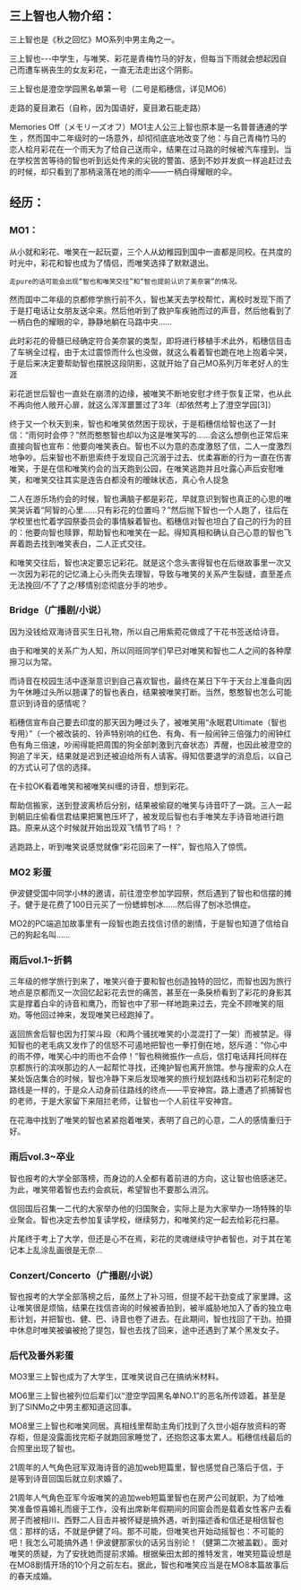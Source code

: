 ## 三上智也人物介绍：

三上智也是《秋之回忆》MO系列中男主角之一。

三上智也---中学生，与唯笑、彩花是青梅竹马的好友，但每当下雨就会想起因自己而遭车祸丧生的女友彩花，一直无法走出这个阴影。

三上智也是澄空学园黑名单第一号（二号是稻穗信，详见MO6）

走路的夏目漱石（自称，因为国语好，夏目漱石能走路）

Memories Off（メモリーズオフ）MO1主人公三上智也原本是一名普普通通的学生 ，然而国中二年级时的一场意外，却彻彻底底地改变了他：与自己青梅竹马的恋人桧月彩花在一个雨天为了给自己送雨伞，结果在过马路的时候被汽车撞到。当在学校苦苦等待的智也听到远处传来的尖锐的警笛、感到不妙并发疯一样追赶过去的时候，却只看到了那柄滚落在地的雨伞——一柄白得耀眼的伞。

## 经历：

### MO1：

从小就和彩花、唯笑在一起玩耍，三个人从幼稚园到国中一直都是同校。在共度的时光中，彩花和智也成为了情侣，而唯笑选择了默默退出。

    走pure的话可能会出现“智也和唯笑交往”和“智也提前认识了美奈裳”的情况。

然而国中二年级的京都修学旅行前不久，智也某天去学校帮忙，离校时发现下雨了于是打电话让女朋友送伞来。然后他听到了救护车疾驰而过的声音，然后他看到了一柄白色的耀眼的伞，静静地躺在马路中央……

此时彩花的骨髓已经确定符合美奈裳的类型，即将进行移植手术此外，稻穗信目击了车祸全过程，由于太过震惊而什么也没做，就这么看着智也跪在地上抱着伞哭，于是后来决定要帮助智也摆脱这段阴影，这就开始了自己MO系列万年老好人的生涯

彩花逝世后智也一直处在崩溃的边缘，被唯笑不断地安慰才终于恢复正常，也从此不再向他人敞开心扉，就这么浑浑噩噩过了3年（却依然考上了澄空学园[3]）

终于又一个秋天到来，智也和唯笑依然困于现状，于是稻穗信给智也送了一封信：“雨何时会停？”然而憨憨智也却以为这是唯笑写的……会这么想倒也正常后来直接向智也宣布：他要向唯笑表白。智也不以为意的态度激怒了信，二人一度激烈地争吵。后来智也不断思索终于发现自己沉溺于过去、优柔寡断的行为一直在伤害唯笑，于是在信和唯笑约会的当天跑到公园，在唯笑逃跑并且吐露心声后安慰唯笑，和唯笑交往其实是连告白都没有的暧昧状态，真心令人捉急

二人在游乐场约会的时候，智也满脑子都是彩花，早就意识到智也真正的心思的唯笑哭诉着“阿智的心里……只有彩花的位置吗？”然后抛下智也一个人跑了，往后在学校里也忙着学园祭委员会的事情躲着智也。稻穗信对智也坦白了自己的行为的目的：他要向智也赎罪，帮助智也和唯笑在一起。得知真相和确认自己心意的智也飞奔着跑去找到唯笑表白，二人正式交往。

和唯笑交往后，智也决定要忘记彩花。就是这个念头害得智也在后继故事里一次又一次因为彩花的记忆涌上心头而失去理智，导致与唯笑的关系产生裂缝，直至差点无法挽回/不了了之/移情别恋彻底分手的地步。

### Bridge（广播剧/小说）

因为没钱给双海诗音买生日礼物，所以自己用紫菀花做成了干花书签送给诗音。

由于和唯笑的关系广为人知，所以同班同学们早已对唯笑和智也二人之间的各种摩擦习以为常。

而诗音在校园生活中逐渐意识到自己喜欢智也，最终在某日下午于天台上准备向因为午休睡过头所以翘课了的智也表白，结果被唯笑打断。当然，憨憨智也怎么可能意识到诗音的感情呢？

稻穗信宣布自己要去印度的那天因为睡过头了，被唯笑用“永眠君Ultimate（智也专用）”（一个被改装的、铃声特别响的红色、有角、有一般闹钟三倍强力的闹钟红色有角三倍速，吵闹得能把周围的狗全部刺激到亢奋状态）弄醒，也因此被澄空的狗追了半天，结果就是迟到还被迫给所有人请客。得知信要退学的消息后，以自己的方式认可了信的选择。

在卡拉OK看着唯笑和被唯笑纠缠的诗音，想到彩花。

帮助信搬家，送到登波离桥后分别，结果被偷窥的唯笑与诗音吓了一跳。三人一起到朝凪庄偷看信君结果把篱笆压坏了，被发现后智也右手唯笑左手诗音地进行跑路。原来从这个时候就开始出现双飞情节了吗！？

逃跑路上，听到唯笑说感觉就像“彩花回来了一样”，智也陷入了惊慌。

### MO2 彩蛋

伊波健受国中同学小林的邀请，前往澄空参加学园祭，然后遇到了智也和信摆的摊子。健于是花费了100日元买了一份蟋蟀刨冰……然后得了刨冰恐惧症。

MO2的PC端追加故事里有一段智也跑去找信讨债的剧情，于是智也知道了信给自己的狗起名叫……

### 雨后vol.1~折鹤

三年级的修学旅行到来了，唯笑兴奋于要和智也创造独特的回忆，而智也因为旅行地点是京都而又一次回忆起彩花去世的痛苦，甚至在一条戾桥看到了彩花的身影其实是撑着白伞的诗音和鹰乃，而智也中了邪一样地跑来过去，完全不顾唯笑的阻劝。等他回过神来，发现唯笑已经跑掉了。

返回旅舍后智也因为打架斗殴（和两个骚扰唯笑的小混混打了一架）而被禁足。得知智也的老毛病又发作了的信怒不可遏地把智也一拳打倒在地，怒斥道：“你心中的雨不停，唯笑心中的雨也不会停！”智也稍微振作一点后，信打电话拜托同样在京都旅行的滨咲那边的人一起帮忙寻找，还掩护智也离开旅馆。参与搜索的众人在某处饭店集合的时候，智也冷静下来后发现唯笑的旅行规划路线和当初彩花制定的路线是一样的，于是众人动身前往路线的终点——平安神宫。路上遭遇了抓捕智也的老师，于是大家留下来阻拦老师，让智也一个人前往平安神宫。

在花海中找到了唯笑的智也紧紧抱着唯笑，表明了自己的心意，二人的感情重归于好。 

### 雨后vol.3~卒业

智也报考的大学全部落榜，而身边的人全都有着前进的方向，这让智也倍感迷茫。为此，唯笑带着智也去约会疯玩，希望智也不要那么消沉。

信回国后召集一二代的大家举办他的归国聚会，实际上是为大家举办一场特殊的毕业聚会。智也决定去参加复读学校，继续努力，和唯笑约定一起去给彩花扫墓。

片尾终于考上了大学，但还是心不在焉，彩花的灵魂继续守护者智也，对于其在笔记本上乱涂乱画很是无奈…

### Conzert/Concerto（广播剧/小说）

智也报考的大学全部落榜之后，虽然上了补习班，但提不起干劲变成了家里蹲。这让唯笑很是烦恼，结果在找信咨询的时候被香拍到，被半威胁地加入了香的独立电影计划，并把智也、健、巴、诗音也卷了进去。在此期间，智也找回了干劲。拍摄中休息时唯笑被骗被抢了提包，智也去找了回来，途中还遇到了某个黑发女子。 

### 后代及番外彩蛋

MO3里三上智也成为了大学生，匡唯笑说自己在搞纳米材料。

MO6里三上智也被列位后辈们以“澄空学园黑名单NO.1”的恶名所传颂着。甚至是到了SINMo之中男主都知道这回事。

MO8里三上智也和唯笑同居。真相线里帮助主角们找到了久世小姐存放资料的寄存柜，但是没露面找完柜子就跑回家睡觉了，还抱怨这事太累人。稻穗信线最后的合照里出现了智也。

21周年的人气角色冠军双海诗音的追加web短篇里，智也感觉自己落后于信，于是等到诗音回国后就立刻求婚了。

21周年人气角色亚军今坂唯笑的追加web短篇里智也在房产公司就职，为了给唯笑准备惊喜婚礼而疲于工作，没有出席新年假期间的同窗会而是载着女性客户去看房子而被相川、西野二人目击并被怀疑是搞外遇，听到描述香和信还是相信智也信：那样的话，不就是伊健了吗。那不可能，但唯笑也开始动摇智也：不可能的吧！我怎么可能搞外遇！伊波健那家伙的话另当别论！（健第二次被盖戳）。面对唯笑的质疑，为了安抚她而提前求婚。根据柴田太郎的推特发言，唯笑短篇设想是在MO8剧情开场的10个月之前左右。据此，智也和唯笑应当是在MO8本篇故事后的春天成婚。